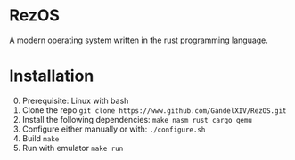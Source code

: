 # RezOS
A modern operating system written in the rust programming language.
# Installation
0. Prerequisite: Linux with bash
1. Clone the repo
`git clone https://www.github.com/GandelXIV/RezOS.git`
2. Install the following dependencies:
`make nasm rust cargo qemu`
3. Configure either manually or with:
`./configure.sh`
4. Build
`make`
5. Run with emulator
`make run`
